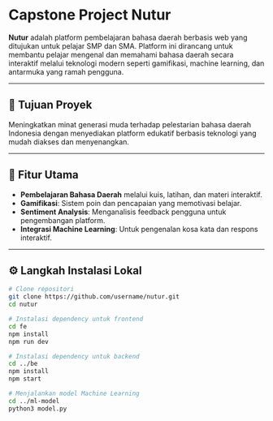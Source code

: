 # Capstone Project Nutur

**Nutur** adalah platform pembelajaran bahasa daerah berbasis web yang ditujukan untuk pelajar SMP dan SMA. Platform ini dirancang untuk membantu pelajar mengenal dan memahami bahasa daerah secara interaktif melalui teknologi modern seperti gamifikasi, machine learning, dan antarmuka yang ramah pengguna.

---

## 🎯 Tujuan Proyek

Meningkatkan minat generasi muda terhadap pelestarian bahasa daerah Indonesia dengan menyediakan platform edukatif berbasis teknologi yang mudah diakses dan menyenangkan.

---

## 🚀 Fitur Utama

- **Pembelajaran Bahasa Daerah** melalui kuis, latihan, dan materi interaktif.
- **Gamifikasi**: Sistem poin dan pencapaian yang memotivasi belajar.
- **Sentiment Analysis**: Menganalisis feedback pengguna untuk pengembangan platform.
- **Integrasi Machine Learning**: Untuk pengenalan kosa kata dan respons interaktif.

---

## ⚙️ Langkah Instalasi Lokal

```bash
# Clone repositori
git clone https://github.com/username/nutur.git
cd nutur

# Instalasi dependency untuk frontend
cd fe
npm install
npm run dev

# Instalasi dependency untuk backend
cd ../be
npm install
npm start

# Menjalankan model Machine Learning
cd ../ml-model
python3 model.py




